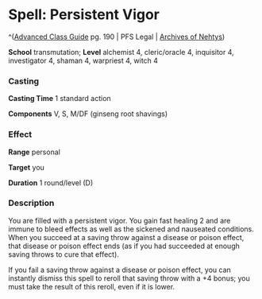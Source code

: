 # Spell: Persistent Vigor

^([Advanced Class Guide][ss-persistent-vigor] pg. 190 | PFS Legal | [Archives of Nehtys][sn-persistent-vigor])

**School** transmutation; **Level** alchemist 4, cleric/oracle 4, inquisitor 4, investigator 4, shaman 4, warpriest 4, witch 4

### Casting

**Casting Time** 1 standard action  

**Components** V, S, M/DF (ginseng root shavings)

### Effect

**Range** personal  

**Target** you  

**Duration** 1 round/level (D)

### Description

You are filled with a persistent vigor. You gain fast healing 2 and are immune to bleed effects as well as the sickened and nauseated conditions. When you succeed at a saving throw against a disease or poison effect, that disease or poison effect ends (as if you had succeeded at enough saving throws to cure that effect).  

If you fail a saving throw against a disease or poison effect, you can instantly dismiss this spell to reroll that saving throw with a +4 bonus; you must take the result of this reroll, even if it is lower.

[ss-persistent-vigor]: http://paizo.com/products/btpy978v
[sn-persistent-vigor]: http://www.archivesofnethys.com/SpellDisplay.aspx?ItemName=Persistent%20Vigor